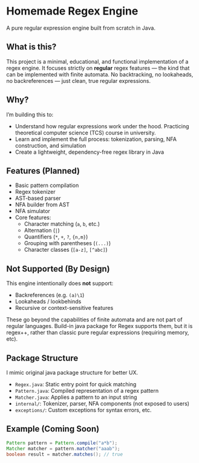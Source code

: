# Homemade Regex Engine

A pure regular expression engine built from scratch in Java.

## What is this?

This project is a minimal, educational, and functional implementation of a regex engine. It focuses strictly on **regular** regex features — the kind that can be implemented with finite automata. No backtracking, no lookaheads, no backreferences — just clean, true regular expressions.

## Why?

I’m building this to:
- Understand how regular expressions work under the hood. Practicing theoretical computer science (TCS) course in university.
- Learn and implement the full process: tokenization, parsing, NFA construction, and simulation
- Create a lightweight, dependency-free regex library in Java

## Features (Planned)

- Basic pattern compilation
- Regex tokenizer
- AST-based parser
- NFA builder from AST
- NFA simulator
- Core features:
  - Character matching (`a`, `b`, etc.)
  - Alternation (`|`)
  - Quantifiers (`*`, `+`, `?`, `{n,m}`)
  - Grouping with parentheses (`(...)`)
  - Character classes (`[a-z]`, `[^abc]`)

## Not Supported (By Design)

This engine intentionally does **not** support:
- Backreferences (e.g. `(a)\1`)
- Lookaheads / lookbehinds
- Recursive or context-sensitive features

These go beyond the capabilities of finite automata and are not part of regular languages. Build-in java package for Regex supports them, but it is regex++, rather than classic pure regular expressions (requiring memory, etc).

## Package Structure

I mimic original java package structure for better UX.

- `Regex.java`: Static entry point for quick matching
- `Pattern.java`: Compiled representation of a regex pattern
- `Matcher.java`: Applies a pattern to an input string
- `internal/`: Tokenizer, parser, NFA components (not exposed to users)
- `exceptions/`: Custom exceptions for syntax errors, etc.

## Example (Coming Soon)

```java  
Pattern pattern = Pattern.compile("a*b");  
Matcher matcher = pattern.matcher("aaab");  
boolean result = matcher.matches(); // true  
``` 
